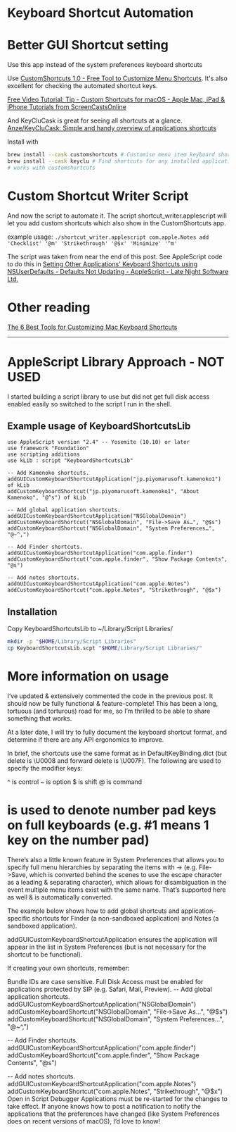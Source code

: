 # Keyboard Shortcut Automation

# Better GUI Shortcut setting

Use this app instead of the system preferences keyboard shortcuts

Use [CustomShortcuts 1.0 - Free Tool to Customize Menu Shortcuts](https://blog.houdah.com/2020/06/customshortcuts-1-0-free-tool-to-customize-menu-shortcuts/). It's also excellent for checking the automated shortcut keys.

[Free Video Tutorial: Tip - Custom Shortcuts for macOS - Apple Mac, iPad & iPhone Tutorials from ScreenCastsOnline](https://www.screencastsonline.com/tutorials/utility-apps/tip-customshortcuts-for-macos)

And KeyCluCask is great for seeing all shortcuts at a glance.
[Anze/KeyCluCask: Simple and handy overview of applications shortcuts](https://github.com/Anze/KeyCluCask)

Install with

```bash
brew install --cask customshortcuts # Customise menu item keyboard shortcuts https://www.houdah.com/customShortcuts/
brew install --cask keyclu # Find shortcuts for any installed application https://sergii.tatarenkov.name/keyclu/support/
# works with customshortcuts
```

# Custom Shortcut Writer Script

And now the script to automate it. The script shortcut_writer.applescript will let you add custom shortcuts which also show in the CustomShortcuts app.

example usage:
`./shortcut_writer.applescript com.apple.Notes add 'Checklist' '@m' 'Strikethrough' '@$x' 'Minimize' '^m'`

The script was taken from near the end of this post. See AppleScript code to do this in [Setting Other Applications' Keyboard Shortcuts using NSUserDefaults - Defaults Not Updating - AppleScript - Late Night Software Ltd.](https://forum.latenightsw.com/t/setting-other-applications-keyboard-shortcuts-using-nsuserdefaults-defaults-not-updating/3537/6)

# Other reading

[The 6 Best Tools for Customizing Mac Keyboard Shortcuts](https://www.howtogeek.com/361724/the-6-best-tools-for-customizing-mac-hotkeys/#hammerspoon-control-your-system-with-lua)

---

# AppleScript Library Approach - NOT USED

I started building a script library to use but did not get full disk access enabled easily so switched to the script I run in the shell.

## Example usage of KeyboardShortcutsLib

```applescript
use AppleScript version "2.4" -- Yosemite (10.10) or later
use framework "Foundation"
use scripting additions
use kLib : script "KeyboardShortcutsLib"

-- Add Kamenoko shortcuts.
addGUICustomKeyboardShortcutApplication("jp.piyomarusoft.kamenoko1") of kLib
addCustomKeyboardShortcut("jp.piyomarusoft.kamenoko1", "About Kamenoko", "@^s") of kLib
```

```applescript
-- Add global application shortcuts.
addGUICustomKeyboardShortcutApplication("NSGlobalDomain")
addCustomKeyboardShortcut("NSGlobalDomain", "File->Save As…", "@$s")
addCustomKeyboardShortcut("NSGlobalDomain", "System Preferences…", "@~^,")

-- Add Finder shortcuts.
addGUICustomKeyboardShortcutApplication("com.apple.finder")
addCustomKeyboardShortcut("com.apple.finder", "Show Package Contents", "@s")

-- Add notes shortcuts.
addGUICustomKeyboardShortcutApplication("com.apple.Notes")
addCustomKeyboardShortcut("com.apple.Notes", "Strikethrough", "@$x")
```

## Installation

Copy KeyboardShortcutsLib to ~/Library/Script Libraries/

```bash
mkdir -p "$HOME/Library/Script Libraries"
cp KeyboardShortcutsLib.scpt "$HOME/Library/Script Libraries/"
```

# More information on usage

I’ve updated & extensively commented the code in the previous post. It should now be fully functional & feature-complete! This has been a long, tortuous (and torturous) road for me, so I’m thrilled to be able to share something that works.

At a later date, I will try to fully document the keyboard shortcut format, and determine if there are any API ergonomics to improve.

In brief, the shortcuts use the same format as in DefaultKeyBinding.dict (but delete is \U0008 and forward delete is \U007F). The following are used to specify the modifier keys:

^ is control
~ is option
$ is shift
@ is command
# is used to denote number pad keys on full keyboards (e.g. #1 means 1 key on the number pad)
There’s also a little known feature in System Preferences that allows you to specify full menu hierarchies by separating the items with -> (e.g. File->Save, which is converted behind the scenes to use the escape character as a leading & separating character), which allows for disambiguation in the event multiple menu items exist with the same name. That’s supported here as well & is automatically converted.

The example below shows how to add global shortcuts and application-specific shortcuts for Finder (a non-sandboxed application) and Notes (a sandboxed application).

addGUICustomKeyboardShortcutApplication ensures the application will appear in the list in System Preferences (but is not necessary for the shortcut to be functional).

If creating your own shortcuts, remember:

Bundle IDs are case sensitive.
Full Disk Access must be enabled for applications protected by SIP (e.g. Safari, Mail, Preview).
-- Add global application shortcuts.
addGUICustomKeyboardShortcutApplication("NSGlobalDomain")
addCustomKeyboardShortcut("NSGlobalDomain", "File->Save As…", "@$s")
addCustomKeyboardShortcut("NSGlobalDomain", "System Preferences…", "@~^,")

-- Add Finder shortcuts.
addGUICustomKeyboardShortcutApplication("com.apple.finder")
addCustomKeyboardShortcut("com.apple.finder", "Show Package Contents", "@s")

-- Add notes shortcuts.
addGUICustomKeyboardShortcutApplication("com.apple.Notes")
addCustomKeyboardShortcut("com.apple.Notes", "Strikethrough", "@$x")
Open in Script Debugger
Applications must be re-started for the changes to take effect. If anyone knows how to post a notification to notify the applications that the preferences have changed (like System Preferences does on recent versions of macOS), I’d love to know!